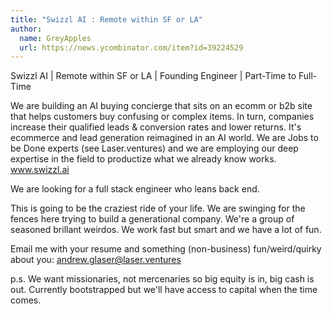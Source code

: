 ```yaml
---
title: "Swizzl AI : Remote within SF or LA"
author:
  name: GreyApples
  url: https://news.ycombinator.com/item?id=39224529
---
```

Swizzl AI | Remote within SF or LA | Founding Engineer | Part-Time to Full-Time

We are building an AI buying concierge that sits on an ecomm or b2b site that helps customers buy confusing or complex items.  In turn, companies increase their qualified leads &amp; conversion rates and lower returns.  It&#x27;s ecommerce and lead generation reimagined in an AI world.  We are Jobs to be Done experts (see Laser.ventures) and we are employing our deep expertise in the field to productize what we already know works.  www.swizzl.ai

We are looking for a full stack engineer who leans back end.

This is going to be the craziest ride of your life.  We are swinging for the fences here trying to build a generational company.  We&#x27;re a group of seasoned brillant weirdos.  We work fast but smart and we have a lot of fun.

Email me with your resume and something (non-business) fun&#x2F;weird&#x2F;quirky about you:  andrew.glaser@laser.ventures

p.s. We want missionaries, not mercenaries so big equity is in, big cash is out.  Currently bootstrapped but we&#x27;ll have access to capital when the time comes.
